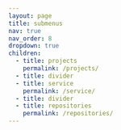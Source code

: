 ```yaml
---
layout: page
title: submenus
nav: true
nav_order: 8
dropdown: true
children:
  - title: projects
    permalink: /projects/
  - title: divider
  - title: service
    permalink: /service/
  - title: divider
  - title: repositories
    permalink: /repositories/
---
```

